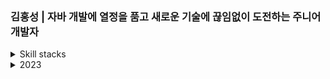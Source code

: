 ### 김홍성 | 자바 개발에 열정을 품고 새로운 기술에 끊임없이 도전하는 주니어 개발자

<details>
<summary>Skill stacks</summary>
  
- ![Static Badge](https://img.shields.io/badge/Java-1e2429)
- ![Static Badge](https://img.shields.io/badge/Kotlin-717f8a)
- ![Static Badge](https://img.shields.io/badge/JPA-212b1d)
- ![Static Badge](https://img.shields.io/badge/Spring%20Boot-a7a7a7)
- ![Static Badge](https://img.shields.io/badge/RESTful%20API-1e2429)
- ![Static Badge](https://img.shields.io/badge/Gradle-717f8a)
- ![Static Badge](https://img.shields.io/badge/MySQL-432333)
- ![Static Badge](https://img.shields.io/badge/OracleDB-212b1d)
- ![Static Badge](https://img.shields.io/badge/MongoDB-212b1d)
#### Expanding Skillset:
- ![Static Badge](https://img.shields.io/badge/AWS-a7a7a7) 
- ![Static Badge](https://img.shields.io/badge/GitHub%20Actions-1e2429) 
- ![Static Badge](https://img.shields.io/badge/Docker-717f8a) 
- ![Static Badge](https://img.shields.io/badge/TDD-432333)
</details>

<details>
<summary>2023</summary>

//- **Read**
 // - [점프 투 자바](#)
 // - [이것이 MySQL이다](#)
 // - [자바 알고리즘 인터뷰 with 코틀린](#)
 // - [시간은 흐르지않는다 -카를로 로벨리](#)
 // - [공정하다는 착각 - 마이클 샌델](#)
 // - [우아한 우주 - 엘라 프랜시스 샌더스](#)
  - 
</details>
